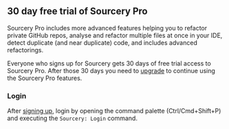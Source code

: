 ## 30 day free trial of Sourcery Pro

Sourcery Pro includes more advanced features helping you to refactor private
GitHub repos, analyse and refactor multiple files at once in your IDE, detect
duplicate (and near duplicate) code, and includes advanced refactorings.

Everyone who signs up for Sourcery gets 30 days of free trial access to Sourcery
Pro. After those 30 days you need to [upgrade](https://sourcery.ai/pro/) to
continue using the Sourcery Pro features.

### Login

After [signing up](https://sourcery.ai/signup/?utm_source=VS-Code), login by
opening the command palette (Ctrl/Cmd+Shift+P) and executing the
`Sourcery: Login` command.

